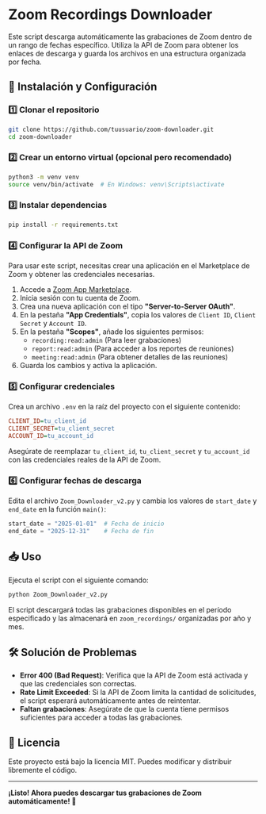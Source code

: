 # Zoom Recordings Downloader

Este script descarga automáticamente las grabaciones de Zoom dentro de un rango de fechas específico. Utiliza la API de Zoom para obtener los enlaces de descarga y guarda los archivos en una estructura organizada por fecha.

## 🚀 Instalación y Configuración

### 1️⃣ Clonar el repositorio
```sh
git clone https://github.com/tuusuario/zoom-downloader.git
cd zoom-downloader
```

### 2️⃣ Crear un entorno virtual (opcional pero recomendado)
```sh
python3 -m venv venv
source venv/bin/activate  # En Windows: venv\Scripts\activate
```

### 3️⃣ Instalar dependencias
```sh
pip install -r requirements.txt
```

### 4️⃣ Configurar la API de Zoom
Para usar este script, necesitas crear una aplicación en el Marketplace de Zoom y obtener las credenciales necesarias.

1. Accede a [Zoom App Marketplace](https://marketplace.zoom.us/).
2. Inicia sesión con tu cuenta de Zoom.
3. Crea una nueva aplicación con el tipo **"Server-to-Server OAuth"**.
4. En la pestaña **"App Credentials"**, copia los valores de `Client ID`, `Client Secret` y `Account ID`.
5. En la pestaña **"Scopes"**, añade los siguientes permisos:
   - `recording:read:admin` (Para leer grabaciones)
   - `report:read:admin` (Para acceder a los reportes de reuniones)
   - `meeting:read:admin` (Para obtener detalles de las reuniones)
6. Guarda los cambios y activa la aplicación.

### 5️⃣ Configurar credenciales

Crea un archivo `.env` en la raíz del proyecto con el siguiente contenido:

```ini
CLIENT_ID=tu_client_id
CLIENT_SECRET=tu_client_secret
ACCOUNT_ID=tu_account_id
```

Asegúrate de reemplazar `tu_client_id`, `tu_client_secret` y `tu_account_id` con las credenciales reales de la API de Zoom.

### 6️⃣ Configurar fechas de descarga
Edita el archivo `Zoom_Downloader_v2.py` y cambia los valores de `start_date` y `end_date` en la función `main()`:

```python
start_date = "2025-01-01"  # Fecha de inicio
end_date = "2025-12-31"    # Fecha de fin
```

## 📥 Uso
Ejecuta el script con el siguiente comando:
```sh
python Zoom_Downloader_v2.py
```

El script descargará todas las grabaciones disponibles en el período especificado y las almacenará en `zoom_recordings/` organizadas por año y mes.

## 🛠️ Solución de Problemas
- **Error 400 (Bad Request)**: Verifica que la API de Zoom está activada y que las credenciales son correctas.
- **Rate Limit Exceeded**: Si la API de Zoom limita la cantidad de solicitudes, el script esperará automáticamente antes de reintentar.
- **Faltan grabaciones**: Asegúrate de que la cuenta tiene permisos suficientes para acceder a todas las grabaciones.

## 📜 Licencia
Este proyecto está bajo la licencia MIT. Puedes modificar y distribuir libremente el código.

---
**¡Listo! Ahora puedes descargar tus grabaciones de Zoom automáticamente! 🚀**

